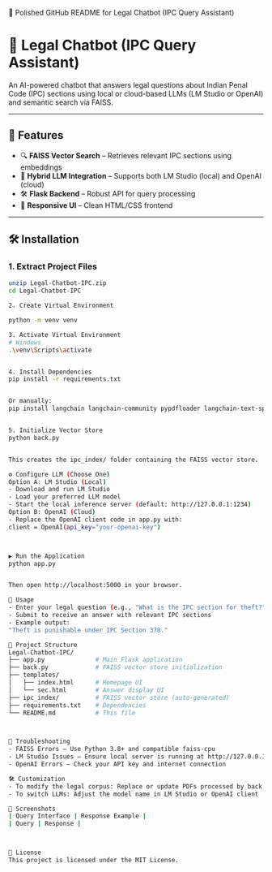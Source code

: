 🧾 Polished GitHub README for Legal Chatbot (IPC Query Assistant)

# 🧠 Legal Chatbot (IPC Query Assistant)

An AI-powered chatbot that answers legal questions about Indian Penal Code (IPC) sections using local or cloud-based LLMs (LM Studio or OpenAI) and semantic search via FAISS.

---

## 🚀 Features

- 🔍 **FAISS Vector Search** – Retrieves relevant IPC sections using embeddings
- 🤖 **Hybrid LLM Integration** – Supports both LM Studio (local) and OpenAI (cloud)
- 🛠️ **Flask Backend** – Robust API for query processing
- 🎨 **Responsive UI** – Clean HTML/CSS frontend

---

## 🛠️ Installation

### 1. Extract Project Files
```bash
unzip Legal-Chatbot-IPC.zip
cd Legal-Chatbot-IPC

2. Create Virtual Environment

python -m venv venv

3. Activate Virtual Environment
# Windows
.\venv\Scripts\activate


4. Install Dependencies
pip install -r requirements.txt


Or manually:
pip install langchain langchain-community pypdfloader langchain-text-splitters sentence-transformers faiss-cpu flask openai


5. Initialize Vector Store
python back.py


This creates the ipc_index/ folder containing the FAISS vector store.

⚙️ Configure LLM (Choose One)
Option A: LM Studio (Local)
- Download and run LM Studio
- Load your preferred LLM model
- Start the local inference server (default: http://127.0.0.1:1234)
Option B: OpenAI (Cloud)
- Replace the OpenAI client code in app.py with:
client = OpenAI(api_key="your-openai-key")



▶️ Run the Application
python app.py


Then open http://localhost:5000 in your browser.

💬 Usage
- Enter your legal question (e.g., "What is the IPC section for theft?")
- Submit to receive an answer with relevant IPC sections
- Example output:
"Theft is punishable under IPC Section 378."

📁 Project Structure
Legal-Chatbot-IPC/
├── app.py              # Main Flask application
├── back.py             # FAISS vector store initialization
├── templates/
│   ├── index.html      # Homepage UI
│   └── sec.html        # Answer display UI
├── ipc_index/          # FAISS vector store (auto-generated)
├── requirements.txt    # Dependencies
└── README.md           # This file



🧩 Troubleshooting
- FAISS Errors – Use Python 3.8+ and compatible faiss-cpu
- LM Studio Issues – Ensure local server is running at http://127.0.0.1:1234
- OpenAI Errors – Check your API key and internet connection

🛠️ Customization
- To modify the legal corpus: Replace or update PDFs processed by back.py
- To switch LLMs: Adjust the model name in LM Studio or OpenAI client

📸 Screenshots
| Query Interface | Response Example | 
| Query | Response | 



📜 License
This project is licensed under the MIT License.




